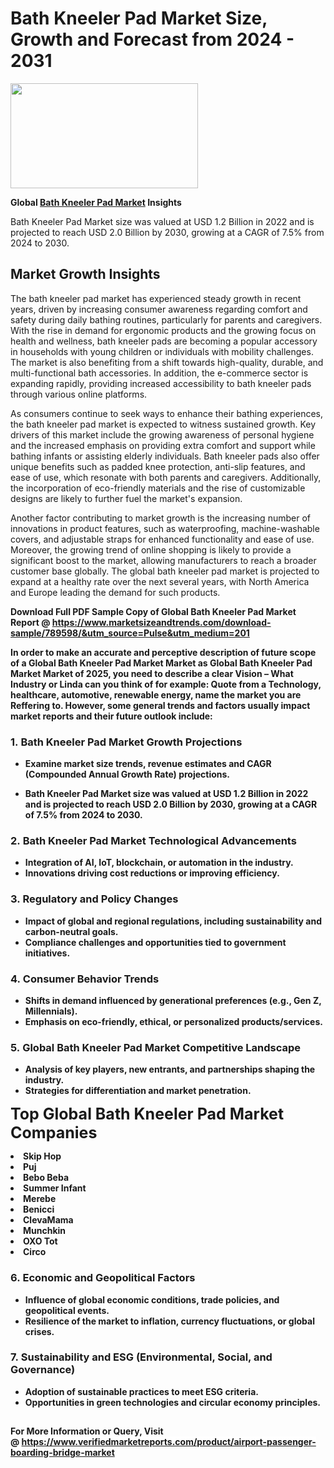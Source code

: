 <H1>Bath Kneeler Pad Market Size, Growth and Forecast from 2024 - 2031</H1><img class="aligncenter size-medium wp-image-584254" src="https://thirdeyenews.in/wp-content/uploads/2024/09/Global-Market-Research-300x168.jpeg" alt="" width="300" height="168" /><p><strong>Global&nbsp;<a href="https://www.marketsizeandtrends.com/download-sample/789598/&amp;utm_source=Pulse&amp;utm_medium=201">Bath Kneeler Pad Market</a> Insights</strong></p><p>Bath Kneeler Pad Market size was valued at USD 1.2 Billion in 2022 and is projected to reach USD 2.0 Billion by 2030, growing at a CAGR of 7.5% from 2024 to 2030.</p><p><h2>Market Growth Insights</h2> <p>The bath kneeler pad market has experienced steady growth in recent years, driven by increasing consumer awareness regarding comfort and safety during daily bathing routines, particularly for parents and caregivers. With the rise in demand for ergonomic products and the growing focus on health and wellness, bath kneeler pads are becoming a popular accessory in households with young children or individuals with mobility challenges. The market is also benefiting from a shift towards high-quality, durable, and multi-functional bath accessories. In addition, the e-commerce sector is expanding rapidly, providing increased accessibility to bath kneeler pads through various online platforms.</p> <p><strong></strong></p> <p>As consumers continue to seek ways to enhance their bathing experiences, the bath kneeler pad market is expected to witness sustained growth. Key drivers of this market include the growing awareness of personal hygiene and the increased emphasis on providing extra comfort and support while bathing infants or assisting elderly individuals. Bath kneeler pads also offer unique benefits such as padded knee protection, anti-slip features, and ease of use, which resonate with both parents and caregivers. Additionally, the incorporation of eco-friendly materials and the rise of customizable designs are likely to further fuel the market's expansion.</p> <p>Another factor contributing to market growth is the increasing number of innovations in product features, such as waterproofing, machine-washable covers, and adjustable straps for enhanced functionality and ease of use. Moreover, the growing trend of online shopping is likely to provide a significant boost to the market, allowing manufacturers to reach a broader customer base globally. The global bath kneeler pad market is projected to expand at a healthy rate over the next several years, with North America and Europe leading the demand for such products.</p> <p><strong></p><p><span class=""><strong>Download Full PDF Sample Copy of Global Bath Kneeler Pad Market Report</strong> @ <a href="https://www.marketsizeandtrends.com/download-sample/789598/&amp;utm_source=Pulse&amp;utm_medium=201" target="_blank">https://www.marketsizeandtrends.com/download-sample/789598/&amp;utm_source=Pulse&amp;utm_medium=201</a></span></p><p>In order to make an accurate and perceptive description of future scope of a Global&nbsp;Bath Kneeler Pad Market Market as Global&nbsp;Bath Kneeler Pad Market Market of 2025, you need to describe a clear Vision &ndash; What Industry or Linda can you think of for example: Quote from a Technology, healthcare, automotive, renewable energy, name the market you are Reffering to. However, some general trends and factors usually impact market reports and their future outlook include:</p><h3>1.&nbsp;<strong>Bath Kneeler Pad Market Growth Projections</strong></h3><ul><li>Examine market size trends, revenue estimates and CAGR (Compounded Annual Growth Rate) projections.</li><li><p>Bath Kneeler Pad Market size was valued at USD 1.2 Billion in 2022 and is projected to reach USD 2.0 Billion by 2030, growing at a CAGR of 7.5% from 2024 to 2030.</p></li></ul><h3>2.&nbsp;<strong>Bath Kneeler Pad Market Technological Advancements</strong></h3><ul><li>Integration of AI, IoT, blockchain, or automation in the industry.</li><li>Innovations driving cost reductions or improving efficiency.</li></ul><h3>3.&nbsp;<strong>Regulatory and Policy Changes</strong></h3><ul><li>Impact of global and regional regulations, including sustainability and carbon-neutral goals.</li><li>Compliance challenges and opportunities tied to government initiatives.</li></ul><h3>4.&nbsp;<strong>Consumer Behavior Trends</strong></h3><ul><li>Shifts in demand influenced by generational preferences (e.g., Gen Z, Millennials).</li><li>Emphasis on eco-friendly, ethical, or personalized products/services.</li></ul><h3>5.&nbsp;<strong>Global Bath Kneeler Pad Market Competitive Landscape</strong></h3><ul><li>Analysis of key players, new entrants, and partnerships shaping the industry.</li><li>Strategies for differentiation and market penetration.</li></ul><p data-pm-slice="1 1 []"><span style="color: inherit; font-family: inherit; font-size: 25px;">Top Global Bath Kneeler Pad Market Companies</span></p><div class="" data-test-id=""><p><li>Skip Hop</li><li> Puj</li><li> Bebo Beba</li><li> Summer Infant</li><li> Merebe</li><li> Benicci</li><li> ClevaMama</li><li> Munchkin</li><li> OXO Tot</li><li> Circo</li></p></div><h3>6.&nbsp;<strong>Economic and Geopolitical Factors</strong></h3><ul><li>Influence of global economic conditions, trade policies, and geopolitical events.</li><li>Resilience of the market to inflation, currency fluctuations, or global crises.</li></ul><h3>7.&nbsp;<strong>Sustainability and ESG (Environmental, Social, and Governance)</strong></h3><ul><li>Adoption of sustainable practices to meet ESG criteria.</li><li>Opportunities in green technologies and circular economy principles.</li></ul><h2><strong style="font-size: 14px;">For More Information or Query, Visit @&nbsp;</strong><a style="background-color: #ffffff; font-size: 14px;" href="https://www.marketsizeandtrends.com/report/bath-kneeler-pad-market/" target="_blank">https://www.verifiedmarketreports.com/product/airport-passenger-boarding-bridge-market</a></h2>
